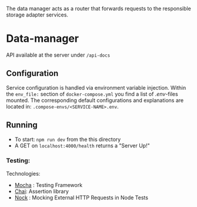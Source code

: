 The data manager acts as a router that forwards requests to the responsible storage adapter services.

# Data-manager

API available at the server under `/api-docs`

## Configuration
Service configuration is handled via environment variable injection. Within the `env_file:` section of `docker-compose.yml` you find a list of _.env_-files mounted. The corresponding default configurations and explanations are located in: `.compose-envs/<SERVICE-NAME>.env`.

## Running

- To start: `npm run dev` from the this directory
- A GET on `localhost:4000/health` returns a "Server Up!"


### Testing:
Technologies:
- [Mocha](https://mochajs.org/) : Testing Framework
- [Chai](https://www.chaijs.com/): Assertion library
- [Nock](https://github.com/nock/nock) : Mocking External HTTP Requests in Node Tests

